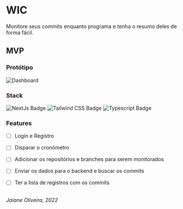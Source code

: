 # WIC

Monitore seus commits enquanto programa e tenha o resumo deles de forma fácil.

## MVP
### Protótipo
![Dashboard](https://user-images.githubusercontent.com/82323559/208281859-83e3c2dc-0233-40fc-b5b2-97630aaa8f7a.png)


### Stack

![NextJs Badge](https://img.shields.io/badge/NextJS-111111?style=flat&logo=next.js&logoColor=ffffff)
![Tailwind CSS Badge](https://img.shields.io/badge/Tailwind_CSS-06B6D4?style=flat&logo=tailwindcss&logoColor=white)
![Typescript Badge](https://img.shields.io/badge/TypeScript-007ACC?style=flat&logo=typescript&logoColor=white)


### Features

- [ ] Login e Registro
- [ ] Disparar o cronômetro
- [ ] Adicionar os repositórios e branches para serem monitorados
- [ ] Enviar os dados para o backend e buscar os commits
- [ ] Ter a lista de registros com os commits


##
*Jaiane Oliveira, 2022*
